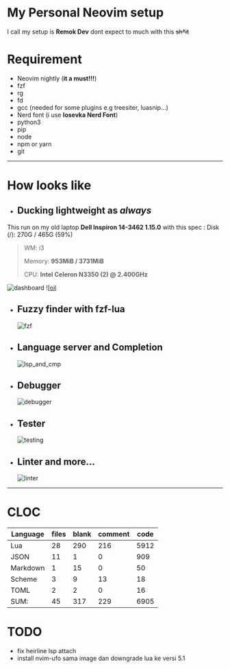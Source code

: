 # My Personal Neovim setup

I call my setup is **Remok Dev** dont expect to much with this ~~sh\*it~~

# Requirement

- Neovim nightly (**it a must!!!**)
- fzf
- rg
- fd
- gcc (needed for some plugins e.g treesiter, luasnip...)
- Nerd font (i use **Iosevka Nerd Font**)
- python3
- pip
- node
- npm or yarn
- git

---

# How looks like

- ## **Ducking lightweight as _always_**

This run on my old laptop **Dell Inspiron 14-3462 1.15.0** with this spec :
Disk (/): 270G / 465G (59%)

> WM: i3
>
> Memory: **953MiB / 3731MiB**
>
> CPU: **Intel Celeron N3350 (2) @ 2.400GHz**

![dashboard](https://github.com/lilwigy/nvim/assets/156510600/268867b6-24d1-43ea-8e38-19bc357be0e4)
![[oil](https://github.com/lilwigy/nvim/assets/156510600/e1d54054-eaf7-4a60-87fd-3f9bd093ea57)

- ## Fuzzy finder with fzf-lua
  ![fzf](https://github.com/lilwigy/nvim/assets/156510600/89959324-a41b-4a65-aeff-2ef56ebe62bf)
- ## Language server and Completion
  ![lsp_and_cmp](https://github.com/lilwigy/nvim/assets/156510600/de034837-78d5-471f-b107-e478e1e5b8dc)
- ## Debugger
  ![debugger](https://github.com/lilwigy/nvim/assets/156510600/0f614d62-b777-4645-862a-9ea200fbfdb1)
- ## Tester
  ![testing](https://github.com/lilwigy/nvim/assets/156510600/eccbea75-4c91-4480-9626-5e173a2c774a)
- ## Linter and more...
  ![linter](https://github.com/lilwigy/nvim/assets/156510600/f3a06373-dcdb-4a1d-9e5c-b20853f78285)

---

# CLOC

| Language | files | blank | comment | code |
| -------- | ----- | ----- | ------- | ---- |
| Lua      | 28    | 290   | 216     | 5912 |
| JSON     | 11    | 1     | 0       | 909  |
| Markdown | 1     | 15    | 0       | 50   |
| Scheme   | 3     | 9     | 13      | 18   |
| TOML     | 2     | 2     | 0       | 16   |
| SUM:     | 45    | 317   | 229     | 6905 |

# TODO

- fix heirline lsp attach
- install nvim-ufo sama image dan downgrade lua ke versi 5.1
